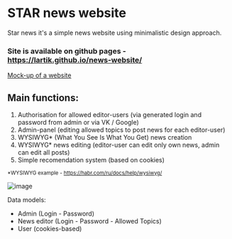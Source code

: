 # STAR news website
Star news it's a simple news website using minimalistic design approach.

### Site is available on github pages - https://lartik.github.io/news-website/

[Mock-up of a website](https://www.figma.com/file/VFV6QQuNU1w5JqpqnhWZ6K/STAR-NEWS?node-id=0%3A1&t=jpuge5ojJ0pitfiY-1)

## Main functions:
1. Authorisation for allowed editor-users (via generated login and password from admin or via VK / Google)
2. Admin-panel (editing allowed topics to post news for each editor-user)
3. WYSIWYG* (What You See Is What You Get) news creation
4. WYSIWYG* news editing (editor-user can edit only own news, admin can edit all posts)
5. Simple recomendation system (based on cookies)

<sub>*WYSIWYG example - https://habr.com/ru/docs/help/wysiwyg/ </sub>

![image](https://user-images.githubusercontent.com/36516154/225355953-cf106f13-6aeb-4076-8e2e-ef5bda495f52.png)

Data models:
- Admin (Login - Password)
- News editor (Login - Password - Allowed Topics)
- User (cookies-based)
